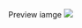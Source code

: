 Preview iamge
<img src="https://github.com/user-attachments/assets/dd160665-12d7-4c71-b635-40e6e2b58ff4"> 
